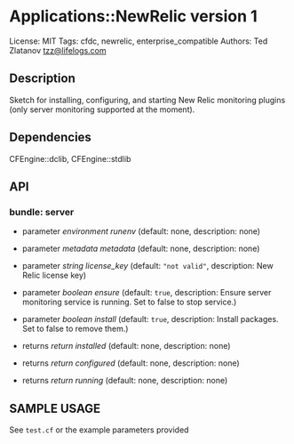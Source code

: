 # Applications::NewRelic version 1

License: MIT
Tags: cfdc, newrelic, enterprise_compatible
Authors: Ted Zlatanov <tzz@lifelogs.com>

## Description
Sketch for installing, configuring, and starting New Relic monitoring plugins (only server monitoring supported at the moment).

## Dependencies
CFEngine::dclib, CFEngine::stdlib

## API
### bundle: server
* parameter _environment_ *runenv* (default: none, description: none)

* parameter _metadata_ *metadata* (default: none, description: none)

* parameter _string_ *license_key* (default: `"not valid"`, description: New Relic license key)

* parameter _boolean_ *ensure* (default: `true`, description: Ensure server monitoring service is running.  Set to false to stop service.)

* parameter _boolean_ *install* (default: `true`, description: Install packages.  Set to false to remove them.)

* returns _return_ *installed* (default: none, description: none)

* returns _return_ *configured* (default: none, description: none)

* returns _return_ *running* (default: none, description: none)


## SAMPLE USAGE
See `test.cf` or the example parameters provided

